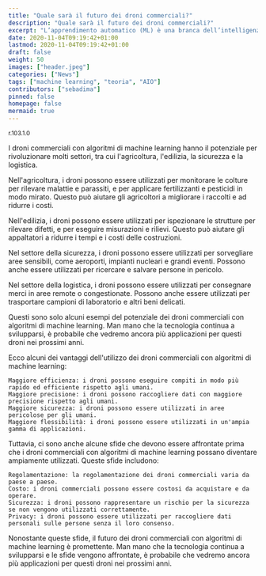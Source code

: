 ```yaml
---
title: "Quale sarà il futuro dei droni commerciali?"
description: "Quale sarà il futuro dei droni commerciali?"
excerpt: "L’apprendimento automatico (ML) è una branca dell’intelligenza artificiale (AI) che consente ai computer di imparare senza essere esplicitamente programmati. Ciò significa che i robot possono imparare a svolgere compiti in modo indipendente..."
date: 2020-11-04T09:19:42+01:00
lastmod: 2020-11-04T09:19:42+01:00
draft: false
weight: 50
images: ["header.jpeg"]
categories: ["News"]
tags: ["machine learning", "teoria", "AIO"]
contributors: ["sebadima"]
pinned: false
homepage: false
mermaid: true
---
```

<p style="font-size: 12px">r.103.1.0</p>



I droni commerciali con algoritmi di machine learning hanno il potenziale per rivoluzionare molti settori, tra cui l'agricoltura, l'edilizia, la sicurezza e la logistica.

Nell'agricoltura, i droni possono essere utilizzati per monitorare le colture per rilevare malattie e parassiti, e per applicare fertilizzanti e pesticidi in modo mirato. Questo può aiutare gli agricoltori a migliorare i raccolti e ad ridurre i costi.

Nell'edilizia, i droni possono essere utilizzati per ispezionare le strutture per rilevare difetti, e per eseguire misurazioni e rilievi. Questo può aiutare gli appaltatori a ridurre i tempi e i costi delle costruzioni.

Nel settore della sicurezza, i droni possono essere utilizzati per sorvegliare aree sensibili, come aeroporti, impianti nucleari e grandi eventi. Possono anche essere utilizzati per ricercare e salvare persone in pericolo.

Nel settore della logistica, i droni possono essere utilizzati per consegnare merci in aree remote o congestionate. Possono anche essere utilizzati per trasportare campioni di laboratorio e altri beni delicati.

Questi sono solo alcuni esempi del potenziale dei droni commerciali con algoritmi di machine learning. Man mano che la tecnologia continua a svilupparsi, è probabile che vedremo ancora più applicazioni per questi droni nei prossimi anni.

Ecco alcuni dei vantaggi dell'utilizzo dei droni commerciali con algoritmi di machine learning:

    Maggiore efficienza: i droni possono eseguire compiti in modo più rapido ed efficiente rispetto agli umani.
    Maggiore precisione: i droni possono raccogliere dati con maggiore precisione rispetto agli umani.
    Maggiore sicurezza: i droni possono essere utilizzati in aree pericolose per gli umani.
    Maggiore flessibilità: i droni possono essere utilizzati in un'ampia gamma di applicazioni.

Tuttavia, ci sono anche alcune sfide che devono essere affrontate prima che i droni commerciali con algoritmi di machine learning possano diventare ampiamente utilizzati. Queste sfide includono:

    Regolamentazione: la regolamentazione dei droni commerciali varia da paese a paese.
    Costo: i droni commerciali possono essere costosi da acquistare e da operare.
    Sicurezza: i droni possono rappresentare un rischio per la sicurezza se non vengono utilizzati correttamente.
    Privacy: i droni possono essere utilizzati per raccogliere dati personali sulle persone senza il loro consenso.

Nonostante queste sfide, il futuro dei droni commerciali con algoritmi di machine learning è promettente. Man mano che la tecnologia continua a svilupparsi e le sfide vengono affrontate, è probabile che vedremo ancora più applicazioni per questi droni nei prossimi anni.

